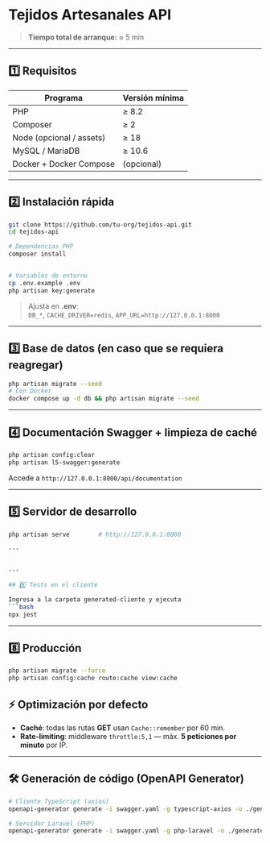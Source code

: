 
# Tejidos Artesanales API

> **Tiempo total de arranque:** ≈ 5 min  

---

## 1️⃣ Requisitos

| Programa               | Versión mínima |
|------------------------|----------------|
| PHP                    | ≥ 8.2 |
| Composer               | ≥ 2 |
| Node (opcional / assets) | ≥ 18 |
| MySQL / MariaDB        | ≥ 10.6 |
| Docker + Docker Compose | (opcional) |

---

## 2️⃣ Instalación rápida

```bash
git clone https://github.com/tu-org/tejidos-api.git
cd tejidos-api

# Dependencias PHP
composer install


# Variables de entorno
cp .env.example .env
php artisan key:generate
```

> Ajusta en **.env**:  
> `DB_*`, `CACHE_DRIVER=redis`, `APP_URL=http://127.0.0.1:8000`

---

## 3️⃣ Base de datos (en caso que se requiera reagregar)

```bash
php artisan migrate --seed
# Con Docker
docker compose up -d db && php artisan migrate --seed
```

---

## 4️⃣ Documentación Swagger + limpieza de caché

```bash
php artisan config:clear
php artisan l5-swagger:generate
```

Accede a `http://127.0.0.1:8000/api/documentation`

---

## 5️⃣ Servidor de desarrollo

```bash
php artisan serve        # http://127.0.0.1:8000

---


---

## 6️⃣ Tests en el cliente

Ingresa a la carpeta generated-cliente y ejecuta
```bash
npx jest
```

---

## 8️⃣ Producción

```bash
php artisan migrate --force
php artisan config:cache route:cache view:cache
```


## ⚡ Optimización por defecto

* **Caché**: todas las rutas **GET** usan `Cache::remember` por 60 min.  
* **Rate-limiting**: middleware `throttle:5,1` — máx. **5 peticiones por minuto** por IP.

---

## 🛠️ Generación de código (OpenAPI Generator)

```bash
# Cliente TypeScript (axios)
openapi-generator generate -i swagger.yaml -g typescript-axios -o ./generated-client

# Servidor Laravel (PHP)
openapi-generator generate -i swagger.yaml -g php-laravel -o ./generated-server
```
